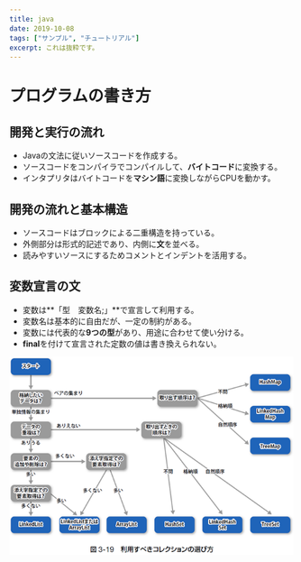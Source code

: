 ```yaml
---
title: java
date: 2019-10-08
tags: ["サンプル", "チュートリアル"]
excerpt: これは抜粋です。
---
```

# プログラムの書き方

## 開発と実行の流れ
- Javaの文法に従いソースコードを作成する。  
- ソースコードをコンパイラでコンパイルして、**バイトコード**に変換する。  
- インタプリタはバイトコードを**マシン語**に変換しながらCPUを動かす。  

## 開発の流れと基本構造
- ソースコードはブロックによる二重構造を持っている。  
- 外側部分は形式的記述であり、内側に**文**を並べる。  
- 読みやすいソースにするためコメントとインデントを活用する。  

## 変数宣言の文
- 変数は**「型　変数名;」**で宣言して利用する。  
- 変数名は基本的に自由だが、一定の制約がある。  
- 変数には代表的な**9つの型**があり、用途に合わせて使い分ける。  
- **final**を付けて宣言された定数の値は書き換えられない。  















![Collection](./images/Collection.png)
